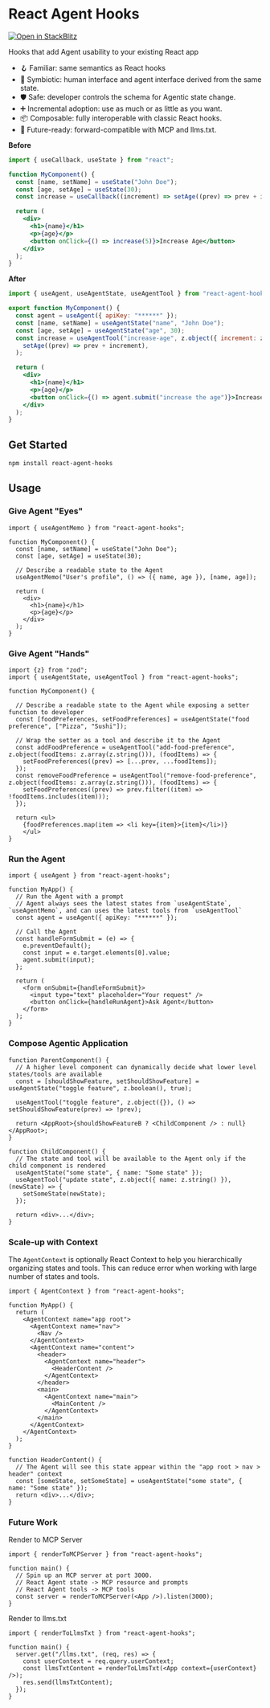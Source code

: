 # React Agent Hooks

[![Open in StackBlitz](https://developer.stackblitz.com/img/open_in_stackblitz.svg)](https://stackblitz.com/github/chuanqisun/react-agent-hooks)

Hooks that add Agent usability to your existing React app

- 🪝 Familiar: same semantics as React hooks
- 🤝 Symbiotic: human interface and agent interface derived from the same state.
- 🛡️ Safe: developer controls the schema for Agentic state change.
- ➕ Incremental adoption: use as much or as little as you want.
- 📦 Composable: fully interoperable with classic React hooks.
- 🔮 Future-ready: forward-compatible with MCP and llms.txt.

**Before**

```jsx
import { useCallback, useState } from "react";

function MyComponent() {
  const [name, setName] = useState("John Doe");
  const [age, setAge] = useState(30);
  const increase = useCallback((increment) => setAge((prev) => prev + increment), []);

  return (
    <div>
      <h1>{name}</h1>
      <p>{age}</p>
      <button onClick={() => increase(5)}>Increase Age</button>
    </div>
  );
}
```

**After**

```jsx
import { useAgent, useAgentState, useAgentTool } from "react-agent-hooks";

export function MyComponent() {
  const agent = useAgent({ apiKey: "******" });
  const [name, setName] = useAgentState("name", "John Doe");
  const [age, setAge] = useAgentState("age", 30);
  const increase = useAgentTool("increase-age", z.object({ increment: z.number() }), (increment) =>
    setAge((prev) => prev + increment),
  );

  return (
    <div>
      <h1>{name}</h1>
      <p>{age}</p>
      <button onClick={() => agent.submit("increase the age")}>Increase Age</button>
    </div>
  );
}
```

## Get Started

```sh
npm install react-agent-hooks
```

## Usage

### Give Agent "Eyes"

```tsx
import { useAgentMemo } from "react-agent-hooks";

function MyComponent() {
  const [name, setName] = useState("John Doe");
  const [age, setAge] = useState(30);

  // Describe a readable state to the Agent
  useAgentMemo("User's profile", () => ({ name, age }), [name, age]);

  return (
    <div>
      <h1>{name}</h1>
      <p>{age}</p>
    </div>
  );
}
```

### Give Agent "Hands"

```tsx
import {z} from "zod";
import { useAgentState, useAgentTool } from "react-agent-hooks";

function MyComponent() {

  // Describe a readable state to the Agent while exposing a setter function to developer
  const [foodPreferences, setFoodPreferences] = useAgentState("food preference", ["Pizza", "Sushi"]);

  // Wrap the setter as a tool and describe it to the Agent
  const addFoodPreference = useAgentTool("add-food-preference", z.object(foodItems: z.array(z.string())), (foodItems) => {
    setFoodPreferences((prev) => [...prev, ...foodItems]);
  });
  const removeFoodPreference = useAgentTool("remove-food-preference", z.object(foodItems: z.array(z.string())), (foodItems) => {
    setFoodPreferences((prev) => prev.filter((item) => !foodItems.includes(item)));
  });

  return <ul>
    {foodPreferences.map(item => <li key={item}>{item}</li>)}
    </ul>
}
```

### Run the Agent

```tsx
import { useAgent } from "react-agent-hooks";

function MyApp() {
  // Run the Agent with a prompt
  // Agent always sees the latest states from `useAgentState`, `useAgentMemo`, and can uses the latest tools from `useAgentTool`
  const agent = useAgent({ apiKey: "******" });

  // Call the Agent
  const handleFormSubmit = (e) => {
    e.preventDefault();
    const input = e.target.elements[0].value;
    agent.submit(input);
  };

  return (
    <form onSubmit={handleFormSubmit}>
      <input type="text" placeholder="Your request" />
      <button onClick={handleRunAgent}>Ask Agent</button>
    </form>
  );
}
```

### Compose Agentic Application

```tsx
function ParentComponent() {
  // A higher level component can dynamically decide what lower level states/tools are available
  const = [shouldShowFeature, setShouldShowFeature] = useAgentState("toggle feature", z.boolean(), true);

  useAgentTool("toggle feature", z.object({}), () => setShouldShowFeature(prev) => !prev);

  return <AppRoot>{shouldShowFeatureB ? <ChildComponent /> : null}</AppRoot>;
}

function ChildComponent() {
  // The state and tool will be available to the Agent only if the child component is rendered
  useAgentState("some state", { name: "Some state" });
  useAgentTool("update state", z.object({ name: z.string() }), (newState) => {
    setSomeState(newState);
  });

  return <div>...</div>;
}
```

### Scale-up with Context

The `AgentContext` is optionally React Context to help you
hierarchically organizing states and tools. This can reduce
error when working with large number of states and tools.

```tsx
import { AgentContext } from "react-agent-hooks";

function MyApp() {
  return (
    <AgentContext name="app root">
      <AgentContext name="nav">
        <Nav />
      </AgentContext>
      <AgentContext name="content">
        <header>
          <AgentContext name="header">
            <HeaderContent />
          </AgentContext>
        </header>
        <main>
          <AgentContext name="main">
            <MainContent />
          </AgentContext>
        </main>
      </AgentContext>
    </AgentContext>
  );
}

function HeaderContent() {
  // The Agent will see this state appear within the "app root > nav > header" context
  const [someState, setSomeState] = useAgentState("some state", { name: "Some state" });
  return <div>...</div>;
}
```

### Future Work

Render to MCP Server

```tsx
import { renderToMCPServer } from "react-agent-hooks";

function main() {
  // Spin up an MCP server at port 3000.
  // React Agent state -> MCP resource and prompts
  // React Agent tools -> MCP tools
  const server = renderToMCPServer(<App />).listen(3000);
}
```

Render to llms.txt

```tsx
import { renderToLlmsTxt } from "react-agent-hooks";

function main() {
  server.get("/llms.txt", (req, res) => {
    const userContext = req.query.userContext;
    const llmsTxtContent = renderToLlmsTxt(<App context={userContext} />);
    res.send(llmsTxtContent);
  });
}
```
